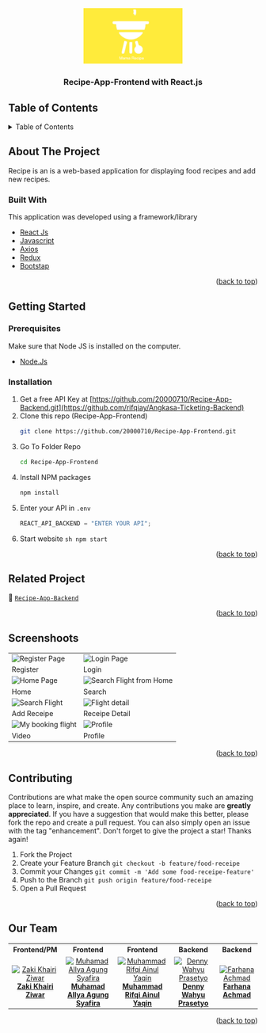 <div id="top"></div>

<!-- HEADER -->
<div align="center">
  <a href="https://github.com/rifqiay/Angkasa-Ticketing-Frontend">
    <img src="./screenshot/logo.png" alt="Logo" width="200px">
  </a>
  
  <h3 align="center">Recipe-App-Frontend with React.js</h3>
</div>

<!-- TABLE OF CONTENTS -->

## Table of Contents

<details>
  <summary>Table of Contents</summary>
  <ol>
    <li>
       <a href="#about-the-project">About The Project</a>
      <ul>
        <li><a href="#built-with">Built With</a></li>
      </ul>
    </li>
    <li>
       <a href="#getting-started">Getting Started</a>
      <ul>
        <li><a href="#prerequisites">Prerequisites</a></li>
        <li><a href="#installation">Installation</a></li>
      </ul>
    </li>
    <li><a href="#related-project">Related Project</a></li>
    <li><a href="#screenshoots">Screenshot</a></li>
    <li><a href="#contributing">Contributing</a></li>
    <li><a href="#our-team">Our Team</a></li>
  </ol>
</details>

<!-- ABOUT THE PROJECT -->

## About The Project

Recipe is an is a web-based application for displaying food recipes and add new recipes.

### Built With

This application was developed using a framework/library

- [React Js](https://reactjs.org/)
- [Javascript](https://www.javascript.com/)
- [Axios](https://axios-http.com/)
- [Redux](https://redux.js.org/)
- [Bootstap](https://getbootstrap.com)
<p align="right">(<a href="#top">back to top</a>)</p>

<!-- GETTING STARTED -->

## Getting Started

### Prerequisites

Make sure that Node JS is installed on the computer.

- [Node.Js](https://nodejs.org/en/download/)

### Installation

1. Get a free API Key at [https://github.com/20000710/Recipe-App-Backend.git](https://github.com/rifqiay/Angkasa-Ticketing-Backend)
2. Clone this repo (Recipe-App-Frontend)
   ```sh
   git clone https://github.com/20000710/Recipe-App-Frontend.git
   ```
3. Go To Folder Repo
   ```sh
   cd Recipe-App-Frontend
   ```
4. Install NPM packages
   ```sh
   npm install
   ```
5. Enter your API in `.env`
   ```js
   REACT_API_BACKEND = "ENTER YOUR API";
   ```
6. Start website
`sh npm start `
<p align="right">(<a href="#top">back to top</a>)</p>

<!-- Related Project -->

## Related Project

:rocket: [`Recipe-App-Backend`](https://github.com/20000710/Recipe-App-Backend.git)

<p align="right">(<a href="#top">back to top</a>)</p>

<!-- Screenshoots -->

## Screenshoots

<p align="center" display=flex>
<table>
  <tr>
    <td><image src="./screenshot/register page.png" alt="Register Page" width=100%></td>
    <td><image src="./screenshot/login page.png" alt="Login Page" width=100%/></td>
  </tr>
   <tr>
    <td>Register</td>
    <td>Login</td>
  </tr>
  
  <tr>
    <td><image src="./screenshot/landing page.png" alt="Home Page" width=100% ></td>
    <td><image src="./screenshot/search page.png" alt="Search Flight from Home" width=100%/></td>
  </tr>
  <tr>
    <td>Home</td>
    <td>Search</td>
  </tr>
  <tr>
    <td><image src="./screenshot/add recipe page.png" alt="Search Flight" width=100%/></td>
    <td><image src="./screenshot/resep detail.png" alt="Flight detail" width=100%></td>
  </tr>
  <tr>
     <td>Add Receipe</td>
     <td>Receipe Detail</td>
  </tr>
  
  <tr>
    <td><image src="./screenshot/video page.png" alt="My booking flight" width=100%></td>
    <td><image src="./screenshot/profile page.png" alt="Profile" width=100%></td>
  </tr>
  <tr>
    <td>Video</td>
    <td>Profile</td>
  </tr>
</table>

<p align="right">(<a href="#top">back to top</a>)</p>

<!-- CONTRIBUTING -->

## Contributing

Contributions are what make the open source community such an amazing place to learn, inspire, and create. Any contributions you make are **greatly appreciated**.
If you have a suggestion that would make this better, please fork the repo and create a pull request. You can also simply open an issue with the tag "enhancement".
Don't forget to give the project a star! Thanks again!

1. Fork the Project
2. Create your Feature Branch `git checkout -b feature/food-receipe`
3. Commit your Changes `git commit -m 'Add some food-receipe-feature'`
4. Push to the Branch `git push origin feature/food-receipe`
5. Open a Pull Request
<p align="right">(<a href="#top">back to top</a>)</p>

## Our Team

<center>
  <table>
    <tr>
      <th>Frontend/PM</th>
      <th>Frontend</th>
      <th>Frontend</th>
      <th>Backend</th>
      <th>Backend</th>
    </tr>
    <tr>
      <td align="center">
        <a href="https://github.com/20000710">
          <img width="150" style="background-size: contain;" src="https://media-exp1.licdn.com/dms/image/C5603AQH78sDpJJSR8A/profile-displayphoto-shrink_800_800/0/1661774539079?e=1673481600&v=beta&t=HXs4pHuU7hoMenJdg-l6l19aMmeLFnrq4adIerDjVas" alt="Zaki Khairi Ziwar"><br/>
          <b>Zaki Khairi Ziwar</b>
        </a>
      </td>
      <td align="center">
        <a href="https://github.com/mallyaagung">
          <img width="150" src="https://media-exp1.licdn.com/dms/image/C5603AQHkGugHkpJxsw/profile-displayphoto-shrink_800_800/0/1661313327963?e=1673481600&v=beta&t=GYXQeXkD4QYGrAD_ufgX-04_UbaaqMhsSM8WDPGJfJY" alt="Muhamad Allya Agung Syafira"><br/>
          <b>Muhamad Allya Agung Syafira</b>
        </a>
      </td>
      <td align="center">
        <a href="https://github.com/rifqiay">
          <img width="150" src="https://media-exp1.licdn.com/dms/image/C5603AQFnvhoAoJ-SPg/profile-displayphoto-shrink_800_800/0/1667967046090?e=1673481600&v=beta&t=AKXwKhr6A2Iq7E3HCQYnvSCiBa0-SzhSygPx7qkn9HY" alt="Muhammad Rifqi Ainul Yaqin"><br/>
          <b>Muhammad Rifqi Ainul Yaqin</b>
        </a>
      </td>
      <td align="center">
        <a href="https://github.com/janexmgd">
          <img width="150" src="" alt="Denny Wahyu Prasetyo"><br/>
          <b>Denny Wahyu Prasetyo</b>
        </a>
      </td>
      <td align="center">
        <a href="https://github.com/Hnaa17">
          <img width="150" src="https://user-images.githubusercontent.com/110190301/196643920-62360198-7d21-44c2-bbfa-45dddf983f55.jpg" alt="Farhana Achmad "><br/>
          <b>Farhana Achmad </b>
        </a>
      </td>
    </tr>
  </table>
</center>
<p align="right">(<a href="#top">back to top</a>)</p>
